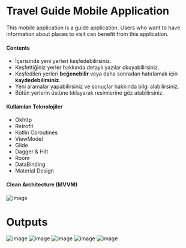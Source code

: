 
# Travel Guide Mobile Application

This mobile application is a guide application. Users who want to have information about places to visit can benefit from this application.

#### Contents
- İçerisinde yeni yerleri keşfedebilirsiniz.
- Keşfettiğiniz yerler hakkında detaylı yazılar okuyabilirsiniz.
- Keşfedilen yerleri **beğenebilir** veya daha sonradan hatırlamak için **kaydedebilirsiniz**.
- Yeni aramalar yapabilirsiniz ve sonuçlar hakkında bilgi alabilirsiniz.
- Bütün yerlerin üstüne tıklayarak resimlerine göz atabilirsiniz.


#### Kullanılan Teknolojiler
- Okhttp
- Retrofit
- Kotlin Coroutines
- ViewModel
- Glide
- Dagger & Hilt
- Room
- DataBinding
- Material Design


#### Clean Architecture (**MVVM**)
![image](https://user-images.githubusercontent.com/36675566/195124425-2f63ec04-92e5-4d51-bb70-ca8ccad33047.png)
# 

# Outputs
![image](https://user-images.githubusercontent.com/36675566/195134833-aef08f3d-4f3a-4c5f-bc8b-2f74e7a83652.png) ![image](https://user-images.githubusercontent.com/36675566/195134910-729b67be-05d2-4d8d-84da-5cbca7326d43.png) ![image](https://user-images.githubusercontent.com/36675566/195134952-77db5ee1-b274-4e83-930a-b825f4440065.png) ![image](https://user-images.githubusercontent.com/36675566/195135012-c832bd58-4801-4670-b9b9-5d2fab921b1d.png) ![image](https://user-images.githubusercontent.com/36675566/195135099-1650f918-983e-4dc3-b5ae-8301dd8f2d9f.png)












